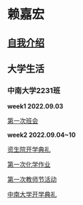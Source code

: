 # 赖嘉宏

## [自我介绍](mi/)

## 大学生活

### 中南大学2231班

**week1 2022.09.03**

[第一次班会](bh1/)

**week2 2022.09.04~10**

[资生院开学典礼](kd/)

[第一次化学作业](chw1/)

[第一次教师节活动](tda/)

[中南大学开学典礼](ckd/)
